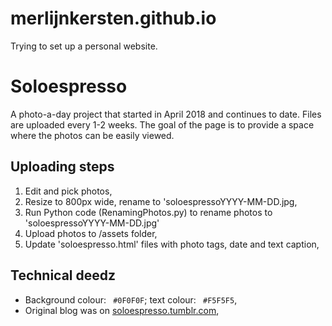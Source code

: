 # merlijnkersten.github.io
Trying to set up a personal website.

# Soloespresso
A photo-a-day project that started in April 2018 and continues to date. Files are uploaded every 1-2 weeks. The goal of the page is to provide a space where the photos can be easily viewed.

## Uploading steps
1. Edit and pick photos,
2. Resize to 800px wide, rename to 'soloespressoYYYY-MM-DD<asdf>.jpg,
3. Run Python code (RenamingPhotos.py) to rename photos to 'soloespressoYYYY-MM-DD.jpg'
4. Upload photos to /assets folder,
5. Update 'soloespresso.html' files with photo tags, date and text caption,
  
## Technical deedz
* Background colour: ` #0F0F0F`; text colour: ` #F5F5F5`,
* Original blog was on [soloespresso.tumblr.com](https://soloespresso.tumblr.com "soloespresso.tumblr.com"),
